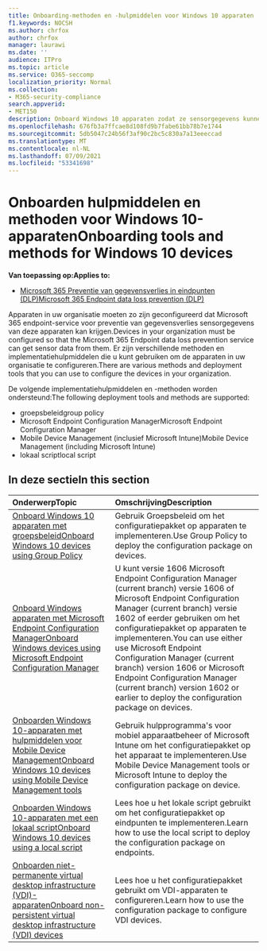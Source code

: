 ```yaml
---
title: Onboarding-methoden en -hulpmiddelen voor Windows 10 apparaten
f1.keywords: NOCSH
ms.author: chrfox
author: chrfox
manager: laurawi
ms.date: ''
audience: ITPro
ms.topic: article
ms.service: O365-seccomp
localization_priority: Normal
ms.collection:
- M365-security-compliance
search.appverid:
- MET150
description: Onboard Windows 10 apparaten zodat ze sensorgegevens kunnen verzenden naar de Microsoft 365 Compliance-oplossingen
ms.openlocfilehash: 676fb3a7ffcae8d108fd9b7fabe61bb78b7e1744
ms.sourcegitcommit: 5db5047c24b56f3af90c2bc5c830a7a13eeeccad
ms.translationtype: MT
ms.contentlocale: nl-NL
ms.lasthandoff: 07/09/2021
ms.locfileid: "53341698"
---
```

# <a name="onboarding-tools-and-methods-for-windows-10-devices"></a><span data-ttu-id="eac35-103">Onboarden hulpmiddelen en methoden voor Windows 10-apparaten</span><span class="sxs-lookup"><span data-stu-id="eac35-103">Onboarding tools and methods for Windows 10 devices</span></span>

<span data-ttu-id="eac35-104">**Van toepassing op:**</span><span class="sxs-lookup"><span data-stu-id="eac35-104">**Applies to:**</span></span>
- [<span data-ttu-id="eac35-105">Microsoft 365 Preventie van gegevensverlies in eindpunten (DLP)</span><span class="sxs-lookup"><span data-stu-id="eac35-105">Microsoft 365 Endpoint data loss prevention (DLP)</span></span>](./endpoint-dlp-learn-about.md)

<span data-ttu-id="eac35-106">Apparaten in uw organisatie moeten zo zijn geconfigureerd dat Microsoft 365 endpoint-service voor preventie van gegevensverlies sensorgegevens van deze apparaten kan krijgen.</span><span class="sxs-lookup"><span data-stu-id="eac35-106">Devices in your organization must be configured so that the Microsoft 365 Endpoint data loss prevention service can get sensor data from them.</span></span> <span data-ttu-id="eac35-107">Er zijn verschillende methoden en implementatiehulpmiddelen die u kunt gebruiken om de apparaten in uw organisatie te configureren.</span><span class="sxs-lookup"><span data-stu-id="eac35-107">There are various methods and deployment tools that you can use to configure the devices in your organization.</span></span>

<span data-ttu-id="eac35-108">De volgende implementatiehulpmiddelen en -methoden worden ondersteund:</span><span class="sxs-lookup"><span data-stu-id="eac35-108">The following deployment tools and methods are supported:</span></span>

- <span data-ttu-id="eac35-109">groepsbeleid</span><span class="sxs-lookup"><span data-stu-id="eac35-109">group policy</span></span>
- <span data-ttu-id="eac35-110">Microsoft Endpoint Configuration Manager</span><span class="sxs-lookup"><span data-stu-id="eac35-110">Microsoft Endpoint Configuration Manager</span></span>
- <span data-ttu-id="eac35-111">Mobile Device Management (inclusief Microsoft Intune)</span><span class="sxs-lookup"><span data-stu-id="eac35-111">Mobile Device Management (including Microsoft Intune)</span></span>
- <span data-ttu-id="eac35-112">lokaal script</span><span class="sxs-lookup"><span data-stu-id="eac35-112">local script</span></span>

## <a name="in-this-section"></a><span data-ttu-id="eac35-113">In deze sectie</span><span class="sxs-lookup"><span data-stu-id="eac35-113">In this section</span></span>
<span data-ttu-id="eac35-114">Onderwerp</span><span class="sxs-lookup"><span data-stu-id="eac35-114">Topic</span></span> | <span data-ttu-id="eac35-115">Omschrijving</span><span class="sxs-lookup"><span data-stu-id="eac35-115">Description</span></span>
:---|:---
[<span data-ttu-id="eac35-116">Onboard Windows 10 apparaten met groepsbeleid</span><span class="sxs-lookup"><span data-stu-id="eac35-116">Onboard Windows 10 devices using Group Policy</span></span>](dlp-configure-endpoints-gp.md) | <span data-ttu-id="eac35-117">Gebruik Groepsbeleid om het configuratiepakket op apparaten te implementeren.</span><span class="sxs-lookup"><span data-stu-id="eac35-117">Use Group Policy to deploy the configuration package on devices.</span></span>
[<span data-ttu-id="eac35-118">Onboard Windows apparaten met Microsoft Endpoint Configuration Manager</span><span class="sxs-lookup"><span data-stu-id="eac35-118">Onboard Windows devices using Microsoft Endpoint Configuration Manager</span></span>](dlp-configure-endpoints-sccm.md) | <span data-ttu-id="eac35-119">U kunt versie 1606 Microsoft Endpoint Configuration Manager (current branch) versie 1606 of Microsoft Endpoint Configuration Manager (current branch) versie 1602 of eerder gebruiken om het configuratiepakket op apparaten te implementeren.</span><span class="sxs-lookup"><span data-stu-id="eac35-119">You can use either use Microsoft Endpoint Configuration Manager (current branch) version 1606 or Microsoft Endpoint Configuration Manager (current branch) version 1602 or earlier to deploy the configuration package on devices.</span></span>
[<span data-ttu-id="eac35-120">Onboarden Windows 10-apparaten met hulpmiddelen voor Mobile Device Management</span><span class="sxs-lookup"><span data-stu-id="eac35-120">Onboard Windows 10 devices using Mobile Device Management tools</span></span>](dlp-configure-endpoints-mdm.md) | <span data-ttu-id="eac35-121">Gebruik hulpprogramma's voor mobiel apparaatbeheer of Microsoft Intune om het configuratiepakket op het apparaat te implementeren.</span><span class="sxs-lookup"><span data-stu-id="eac35-121">Use Mobile Device Management tools or Microsoft Intune to deploy the configuration package on device.</span></span>
[<span data-ttu-id="eac35-122">Onboarden Windows 10-apparaten met een lokaal script</span><span class="sxs-lookup"><span data-stu-id="eac35-122">Onboard Windows 10 devices using a local script</span></span>](dlp-configure-endpoints-script.md) | <span data-ttu-id="eac35-123">Lees hoe u het lokale script gebruikt om het configuratiepakket op eindpunten te implementeren.</span><span class="sxs-lookup"><span data-stu-id="eac35-123">Learn how to use the local script to deploy the configuration package on endpoints.</span></span>
[<span data-ttu-id="eac35-124">Onboarden niet-permanente virtual desktop infrastructure (VDI)-apparaten</span><span class="sxs-lookup"><span data-stu-id="eac35-124">Onboard non-persistent virtual desktop infrastructure (VDI) devices</span></span>](dlp-configure-endpoints-vdi.md) | <span data-ttu-id="eac35-125">Lees hoe u het configuratiepakket gebruikt om VDI-apparaten te configureren.</span><span class="sxs-lookup"><span data-stu-id="eac35-125">Learn how to use the configuration package to configure VDI devices.</span></span>